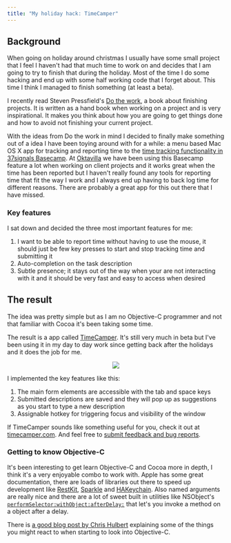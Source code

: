 ```yaml
---
title: "My holiday hack: TimeCamper"
---
```


## Background

When going on holiday around christmas I usually have some small project that I feel I haven't had that much time to work on and decides that I am going to try to finish that during the holiday. Most of the time I do some hacking and end up with some half working code that I forget about. This time I think I managed to finish something (at least a beta). 

I recently read Steven Pressfield's [Do the work](http://www.amazon.com/Do-the-Work-ebook/dp/B004PGO25O), a book about finishing projects. It is written as a hand book when working on a project and is very inspirational. It makes you think about how you are going to get things done and how to avoid not finishing your current project. 

With the ideas from Do the work in mind I decided to finally make something out of a idea I have been toying around with for a while: a menu based Mac OS X app for tracking and reporting time to the [time tracking functionality in 37signals Basecamp](http://basecamphq.com/tour/deliver#/deliver). At [Oktavilla](http://oktavilla.se) we have been using this Basecamp feature a lot when working on client projects and it works great when the time has been reported but I haven't really found any tools for reporting time that fit the way I work and I always end up having to back log time for different reasons. There are probably a great app for this out there that I have missed.

### Key features

I sat down and decided the three most important features for me:

1. I want to be able to report time without having to use the mouse, it should just be few key presses to start and stop tracking time and submitting it
2. Auto-completion on the task description
3. Subtle presence; it stays out of the way when your are not interacting with it and it should be very fast and easy to access when desired

## The result

The idea was pretty simple but as I am no Objective-C programmer and not that familiar with Cocoa it's been taking some time. 

The result is a app called [TimeCamper](http://timecamper.com/). It's still very much in beta but I've been using it in my day to day work since getting back after the holidays and it does the job for me. 

<div style="text-align:center;"><img src="http://www.timecamper.com/graphics/screenshot.png"></div>

I implemented the key features like this:

1. The main form elements are accessible with the tab and space keys
2. Submitted descriptions are saved and they will pop up as suggestions as you start to type a new description
3. Assignable hotkey for triggering focus and visibility of the window

If TimeCamper sounds like something useful for you, check it out at [timecamper.com](http://timecamper.com). And feel free to [submit feedback and bug reports](mailto:arvid.andersson@gmail.com).

### Getting to know Objective-C

It's been interesting to get learn Objective-C and Cocoa more in depth, I think it's a very enjoyable combo to work with. Apple has some great documentation, there are loads of libraries out there to speed up development like [RestKit](http://restkit.org), [Sparkle](http://sparkle.andymatuschak.org/) and [HAKeychain](https://github.com/precipice/HAKeychain). Also named arguments are really nice and there are a lot of sweet built in utilities like NSObject's <a href="http://developer.apple.com/library/mac/documentation/Cocoa/Reference/Foundation/Classes/nsobject_Class/Reference/Reference.html#//apple_ref/occ/instm/NSObject/performSelector:withObject:afterDelay:"><code>performSelector:withObject:afterDelay:</code></a> that let's you invoke a method on a object after a delay.

There is [a good blog post by Chris Hulbert](http://splinter.com.au/in-defence-of-objective-c) explaining some of the things you might react to when starting to look into Objective-C.
